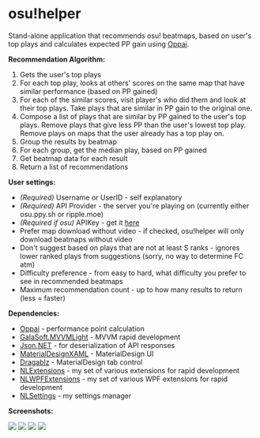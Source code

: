 osu!helper
===================


Stand-alone application that recommends osu! beatmaps, based on user's top plays and calculates expected PP gain using [Oppai](https://github.com/Francesco149/oppai).

**Recommendation Algorithm:**

1. Gets the user's top plays
2. For each top play, looks at others' scores on the same map that have similar performance (based on PP gained)
3. For each of the similar scores, visit player's who did them and look at their top plays. Take plays that are similar in PP gain to the original one.
4. Compose a list of plays that are similar by PP gained to the user's top plays. Remove plays that give less PP than the user's lowest top play. Remove plays on maps that the user already has a top play on.
5. Group the results by beatmap
6. For each group, get the median play, based on PP gained
7. Get beatmap data for each result
8. Return a list of recommendations

**User settings:**

- *(Required)* Username or UserID - self explanatory
- *(Required)* API Provider - the server you're playing on (currently either osu.ppy.sh or ripple.moe)
- *(Required if osu)* APIKey - get it [here](https://osu.ppy.sh/p/api)
- Prefer map download without video - if checked, osu!helper will only download beatmaps without video
- Don't suggest based on plays that are not at least S ranks - ignores lower ranked plays from suggestions (sorry, no way to determine FC atm)
- Difficulty preference - from easy to hard, what difficulty you prefer to see in recommended beatmaps
- Maximum recommendation count - up to how many results to return (less = faster)

**Dependencies:**

 - [Oppai](https://github.com/Francesco149/oppai) - performance point calculation
 - [GalaSoft.MVVMLight](http://www.mvvmlight.net/) - MVVM rapid development
 - [Json.NET](http://www.newtonsoft.com/json) - for deserialization of API responses
 - [MaterialDesignXAML](https://github.com/ButchersBoy/MaterialDesignInXamlToolkit) - MaterialDesign UI
 - [Dragablz](https://github.com/ButchersBoy/Dragablz) - MaterialDesign tab control
 - [NLExtensions](https://www.nuget.org/packages/NLExtensions/) - my set of various extensions for rapid development
 - [NLWPFExtensions](https://www.nuget.org/packages/NLWPFExtensions) - my set of various WPF extensions for rapid development
 - [NLSettings](https://www.nuget.org/packages/NLSettings) - my settings manager

**Screenshots:**

![](http://www.tyrrrz.me/projects/images/osuhelper_1.png)
![](http://www.tyrrrz.me/projects/images/osuhelper_2.png)
![](http://www.tyrrrz.me/projects/images/osuhelper_3.png)
![](http://www.tyrrrz.me/projects/images/osuhelper_4.png)
